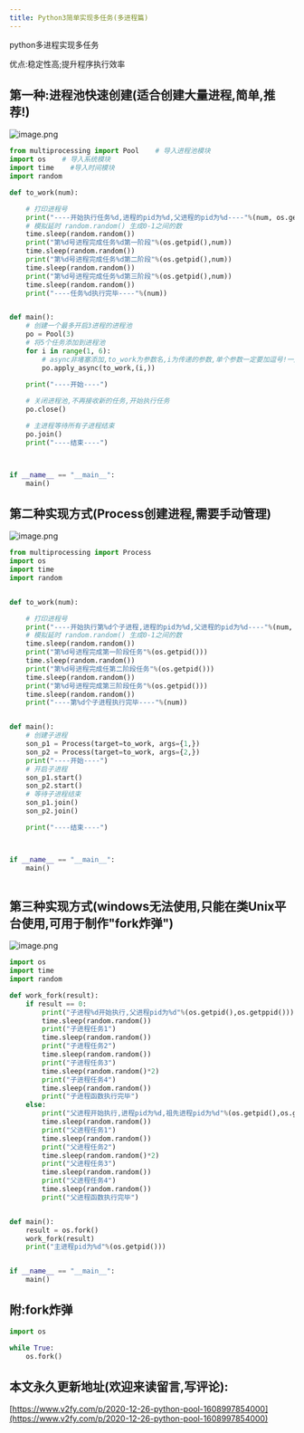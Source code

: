 ```yaml
---
title: Python3简单实现多任务(多进程篇)
---
```






python多进程实现多任务

优点:稳定性高;提升程序执行效率

## 第一种:进程池快速创建(适合创建大量进程,简单,推荐!)


![image.png](https://www.v2fy.com/asset/0i/jikemiji/jikemiji-md/2020-12-26-python-pool-1608997854000.assets/3203841-a9ed8d1ee94f0d76.png)

```python
from multiprocessing import Pool    # 导入进程池模块
import os    # 导入系统模块
import time    #导入时间模块
import random

def to_work(num):

    # 打印进程号
    print("----开始执行任务%d,进程的pid为%d,父进程的pid为%d----"%(num, os.getpid(), os.getppid()))
    # 模拟延时 random.random() 生成0-1之间的数
    time.sleep(random.random())
    print("第%d号进程完成任务%d第一阶段"%(os.getpid(),num))
    time.sleep(random.random())
    print("第%d号进程完成任务%d第二阶段"%(os.getpid(),num))
    time.sleep(random.random())
    print("第%d号进程完成任务%d第三阶段"%(os.getpid(),num))
    time.sleep(random.random())
    print("----任务%d执行完毕----"%(num))


def main():
    # 创建一个最多开启3进程的进程池
    po = Pool(3)
    # 将5个任务添加到进程池
    for i in range(1, 6):
        # async非堵塞添加,to_work为参数名,i为传递的参数,单个参数一定要加逗号!一定要加逗号!一定要加逗号!
        po.apply_async(to_work,(i,))
    
    print("----开始----")

    # 关闭进程池,不再接收新的任务,开始执行任务
    po.close()

    # 主进程等待所有子进程结束
    po.join()
    print("----结束----")



if __name__ == "__main__":
    main()


```

## 第二种实现方式(Process创建进程,需要手动管理)


![image.png](https://www.v2fy.com/asset/0i/jikemiji/jikemiji-md/2020-12-26-python-pool-1608997854000.assets/3203841-1d702c1d79719038.png)



```python
from multiprocessing import Process
import os
import time
import random


def to_work(num):

    # 打印进程号
    print("----开始执行第%d个子进程,进程的pid为%d,父进程的pid为%d----"%(num, os.getpid(), os.getppid()))
    # 模拟延时 random.random() 生成0-1之间的数
    time.sleep(random.random())
    print("第%d号进程完成第一阶段任务"%(os.getpid()))
    time.sleep(random.random())
    print("第%d号进程完成任第二阶段任务"%(os.getpid()))
    time.sleep(random.random())
    print("第%d号进程完成第三阶段任务"%(os.getpid()))
    time.sleep(random.random())
    print("----第%d个子进程执行完毕----"%(num))


def main():
    # 创建子进程
    son_p1 = Process(target=to_work, args={1,})
    son_p2 = Process(target=to_work, args={2,})
    print("----开始----")
    # 开启子进程
    son_p1.start()
    son_p2.start()
    # 等待子进程结束
    son_p1.join()
    son_p2.join()

    print("----结束----")



if __name__ == "__main__":
    main()



```
##  第三种实现方式(windows无法使用,只能在类Unix平台使用,可用于制作"fork炸弹")




![image.png](https://www.v2fy.com/asset/0i/jikemiji/jikemiji-md/2020-12-26-python-pool-1608997854000.assets/3203841-1760091bc709990e.png)


```python
import os
import time
import random

def work_fork(result):
    if result == 0:
        print("子进程%d开始执行,父进程pid为%d"%(os.getpid(),os.getppid()))
        time.sleep(random.random())
        print("子进程任务1")
        time.sleep(random.random())
        print("子进程任务2")
        time.sleep(random.random())
        print("子进程任务3")
        time.sleep(random.random()*2)
        print("子进程任务4")
        time.sleep(random.random())
        print("子进程函数执行完毕")
    else:
        print("父进程开始执行,进程pid为%d,祖先进程pid为%d"%(os.getpid(),os.getppid()))
        time.sleep(random.random())
        print("父进程任务1")
        time.sleep(random.random())
        print("父进程任务2")
        time.sleep(random.random()*2)
        print("父进程任务3")
        time.sleep(random.random())
        print("父进程任务4")
        time.sleep(random.random())
        print("父进程函数执行完毕")


def main():
    result = os.fork()
    work_fork(result)
    print("主进程pid为%d"%(os.getpid()))


if __name__ == "__main__":
    main()


```

##  附:fork炸弹


```python
import os

while True:
    os.fork()
```





## 本文永久更新地址(欢迎来读留言,写评论):

[https://www.v2fy.com/p/2020-12-26-python-pool-1608997854000](https://www.v2fy.com/p/2020-12-26-python-pool-1608997854000)
